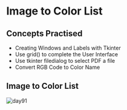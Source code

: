 # Image to Color List
## Concepts Practised
- Creating Windows and Labels with Tkinter
- Use grid() to complete the User Interface
- Use tkinter filedialog to select PDF a file
- Convert RGB Code to Color Name
## Image to Color List
![day91](https://user-images.githubusercontent.com/98851253/171543731-22add9bf-cc78-4e28-b352-26a969ed8203.gif)